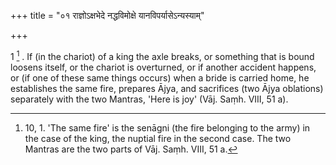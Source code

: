 +++
title = "०१ राज्ञोऽक्षभेदे नद्धविमोक्षे यानविपर्यासेऽन्यस्याम्"

+++

1 [^1] . If (in the chariot) of a king the axle breaks, or something that is bound loosens itself, or the chariot is overturned, or if another accident happens, or (if one of these same things occurs) when a bride is carried home, he establishes the same fire, prepares Ājya, and sacrifices (two Ājya oblations) separately with the two Mantras, 'Here is joy' (Vāj. Saṃh. VIII, 51 a).


[^1]:  10, 1. 'The same fire' is the senāgni (the fire belonging to the army) in the case of the king, the nuptial fire in the second case. The two Mantras are the two parts of Vāj. Saṃh. VIII, 51 a.

